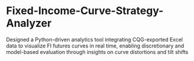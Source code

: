 # Fixed-Income-Curve-Strategy-Analyzer
Designed a Python-driven analytics tool integrating CQG-exported Excel data to visualize FI futures curves in real time, enabling discretionary and model-based evaluation through insights on curve distortions and tilt shifts
